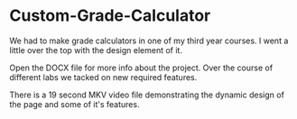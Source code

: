 # Custom-Grade-Calculator
We had to make grade calculators in one of my third year courses. I went a little over the top with the design element of it.

Open the DOCX file for more info about the project. Over the course of different labs we tacked on new required features.

There is a 19 second MKV video file demonstrating the dynamic design of the page and some of it's features.
